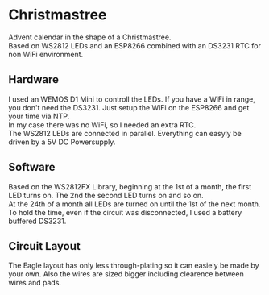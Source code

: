 # Christmastree

Advent calendar in the shape of a Christmastree.  
Based on WS2812 LEDs and an ESP8266 combined with an DS3231 RTC for non WiFi environment.  

## Hardware
I used an WEMOS D1 Mini to controll the LEDs. If you have a WiFi in range, you don't need the DS3231. Just setup the WiFi on the ESP8266 and get your time via NTP.  
In my case there was no WiFi, so I needed an extra RTC.  
The WS2812 LEDs are connected in parallel. Everything can easyly be driven by a 5V DC Powersupply. 

## Software
Based on the WS2812FX Library, beginning at the 1st of a month, the first LED turns on. The 2nd the second LED turns on and so on.  
At the 24th of a month all LEDs are turned on until the 1st of the next month.  
To hold the time, even if the circuit was disconnected, I used a battery buffered DS3231.

## Circuit Layout
The Eagle layout has only less through-plating so it can easiely be made by your own. Also the wires are sized bigger including clearence between wires and pads.


